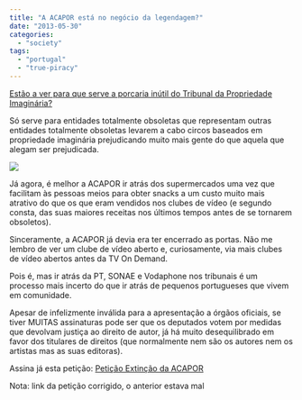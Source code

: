 ```yaml
---
title: "A ACAPOR está no negócio da legendagem?"
date: "2013-05-30"
categories: 
  - "society"
tags: 
  - "portugal"
  - "true-piracy"
---
```


[Estão a ver para que serve a porcaria inútil do Tribunal da Propriedade Imaginária?](http://exameinformatica.sapo.pt/noticias/mercados/2013-05-30-acapor-exige-30-mil-euros-ao-legendatuga)

Só serve para entidades totalmente obsoletas que representam outras entidades totalmente obsoletas levarem a cabo circos baseados em propriedade imaginária prejudicando muito mais gente do que aquela que alegam ser prejudicada.

[![](http://images.cdn.impresa.pt/exameinformatica/2013-05-30-legendatuga.jpg?v=w620h395)](http://exameinformatica.sapo.pt/noticias/mercados/2013-05-30-acapor-exige-30-mil-euros-ao-legendatuga)

Já agora, é melhor a ACAPOR ir atrás dos supermercados uma vez que facilitam às pessoas meios para obter snacks a um custo muito mais atrativo do que os que eram vendidos nos clubes de vídeo (e segundo consta, das suas maiores receitas nos últimos tempos antes de se tornarem obsoletos).

Sinceramente, a ACAPOR já devia era ter encerrado as portas. Não me lembro de ver um clube de vídeo aberto e, curiosamente, via mais clubes de vídeo abertos antes da TV On Demand.

Pois é, mas ir atrás da PT, SONAE e Vodaphone nos tribunais é um processo mais incerto do que ir atrás de pequenos portugueses que vivem em comunidade.

Apesar de infelizmente inválida para a apresentação a órgãos oficiais, se tiver MUITAS assinaturas pode ser que os deputados votem por medidas que devolvam justiça ao direito de autor, já há muito desequilibrado em favor dos titulares de direitos (que normalmente nem são os autores nem os artistas mas as suas editoras).

Assina já esta petição: [Petição Extinção da ACAPOR](http://www.peticaopublica.com/pview.aspx?pi=AC1990)

Nota: link da petição corrigido, o anterior estava mal

